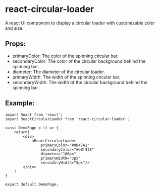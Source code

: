 # react-circular-loader

A react UI component to display a circular loader with customizable color and size. 

## Props:
* primaryColor: The color of the spinning circular bar.
* secondaryColor: The color of the circular background behind the spinning bar.
* diameter: The diameter of the circular loader.
* primaryWidth: The width of the spinning circular bar.
* secondaryWidth: The width of the circular background behind the spinning bar.

## Example:
```JSX
import React from 'react';
import ReactCircularLoader from 'react-circular-loader';

const DemoPage = () => {
	return(
		<div>
			<ReactCircularLoader 
                primaryColor="#0D47A1" 
                secondaryColor="#e8f4f8" 
                diameter="100px" 
                primaryWidth="3px" 
                secondaryWidth="5px"/>
		</div>
	)
}

export default DemoPage;
```